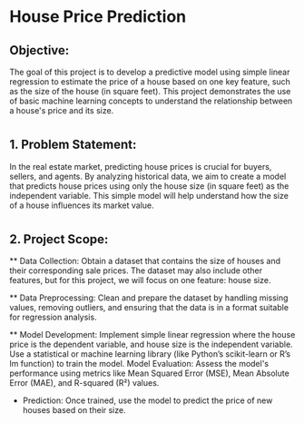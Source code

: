# House Price Prediction
## Objective:
The goal of this project is to develop a predictive model using simple linear regression to estimate the price of a house based on one key feature, such as the size of the house (in square feet). This project demonstrates the use of basic machine learning concepts to understand the relationship between a house's price and its size.
#
## 1. Problem Statement:
In the real estate market, predicting house prices is crucial for buyers, sellers, and agents. By analyzing historical data, we aim to create a model that predicts house prices using only the house size (in square feet) as the independent variable. This simple model will help understand how the size of a house influences its market value.
#
## 2. Project Scope:
** Data Collection: Obtain a dataset that contains the size of houses and their corresponding sale prices. The dataset may also include other features, but for this project, we will focus on one feature: house size.

** Data Preprocessing: Clean and prepare the dataset by handling missing values, removing outliers, and ensuring that the data is in a format suitable for regression analysis.

** Model Development:
 Implement simple linear regression where the house price is the dependent variable, and house size is the independent variable.
 Use a statistical or machine learning library (like Python’s scikit-learn or R’s lm function) to train the model.
 Model Evaluation: Assess the model's performance using metrics like Mean Squared Error (MSE), Mean Absolute Error (MAE), and R-squared (R²) values.
 
* Prediction: Once trained, use the model to predict the price of new houses based on their size.




